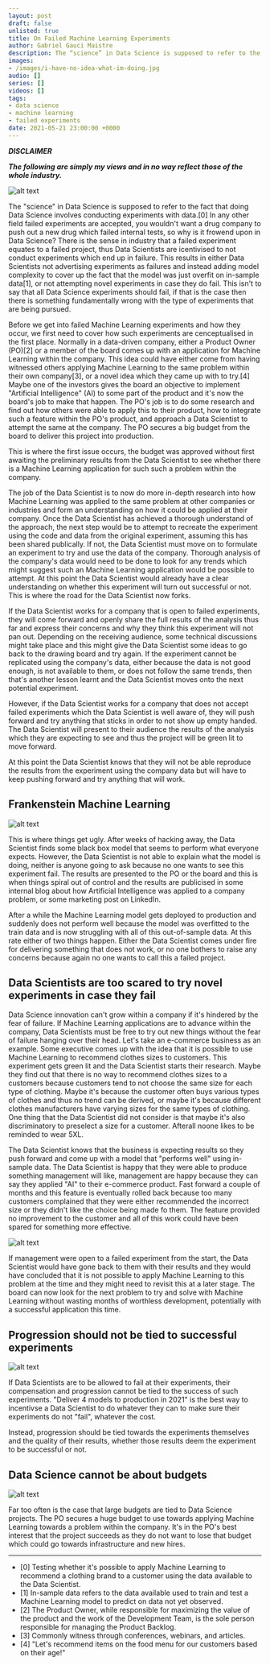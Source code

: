 ```yaml
---
layout: post
draft: false
unlisted: true
title: On Failed Machine Learning Experiments
author: Gabriel Gauci Maistre
description: The “science” in Data Science is supposed to refer to the fact that doing Data Science involves conducting experiments with data.[0] In any other field failed experiments are accepted, you wouldn’t want a drug company to push out a new drug which failed internally, so why is it frowend upon in Data Science? There is the sense in industry that a failed experiment equates to failure, thus Data Scientists are icentivised to not conduct experiments which end up in failure. This results in either Data Scientists not advertising experiments as failures and instead covering them up, or not attempting novel experiments in case they do fail. This isn’t to say that all Data Science experiments should fail, if that is the case then there is something fundamentally wrong with the type of experiments you are pursuing.
images:
- /images/i-have-no-idea-what-im-doing.jpg
audio: []
series: []
videos: []
tags:
- data science
- machine learning
- failed experiments
date: 2021-05-21 23:00:00 +0000
---
```


***DISCLAIMER***

***The following are simply my views and in no way reflect those of the whole industry.***

![alt text](/images/i-have-no-idea-what-im-doing.jpg "Logo Title Text 1")

The "science" in Data Science is supposed to refer to the fact that doing Data Science involves conducting experiments with data.[0] In any other field failed experiments are accepted, you wouldn't want a drug company to push out a new drug which failed internal tests, so why is it frowend upon in Data Science? There is the sense in industry that a failed experiment equates to a failed project, thus Data Scientists are icentivised to not conduct experiments which end up in failure. This results in either Data Scientists not advertising experiments as failures and instead adding model complexity to cover up the fact that the model was just overfit on in-sample data[1], or not attempting novel experiments in case they do fail. This isn't to say that all Data Science experiments should fail, if that is the case then there is something fundamentally wrong with the type of experiments that are being pursued.

Before we get into failed Machine Learning experiments and how they occur, we first need to cover how such experiments are cenceptualised in the first place. Normally in a data-driven company, either a Product Owner (PO)[2] or a member of the board comes up with an application for Machine Learning within the company. This idea could have either come from having witnessed others applying Machine Learning to the same problem within their own company[3], or a novel idea which they came up with to try.[4] Maybe one of the investors gives the board an objective to implement "Artificial Intelligence" (AI) to some part of the product and it's now the board's job to make that happen. The PO's job is to do some research and find out how others were able to apply this to their product, how to integrate such a feature within the PO's product, and approach a Data Scientist to attempt the same at the company. The PO secures a big budget from the board to deliver this project into production.

This is where the first issue occurs, the budget was approved without first awaiting the preliminary results from the Data Scientist to see whether there is a Machine Learning application for such such a problem within the company.

The job of the Data Scientist is to now do more in-depth research into how Machine Learning was applied to the same problem at other companies or industries and form an understanding on how it could be applied at their company. Once the Data Scientist has achieved a thorough understand of the approach, the next step would be to attempt to recreate the experiment using the code and data from the original experiment, assuming this has been shared publically. If not, the Data Scientist must move on to formulate an experiment to try and use the data of the company. Thorough analysis of the company's data would need to be done to look for any trends which might suggest such an Machine Learning application would be possible to attempt. At this point the Data Scientist would already have a clear understanding on whether this experiment will turn out successful or not. This is where the road for the Data Scientist now forks.

If the Data Scientist works for a company that is open to failed experiments, they will come forward and openly share the full results of the analysis thus far and express their concerns and why they think this experiment will not pan out. Depending on the receiving audience, some technical discussions might take place and this might give the Data Scientist some ideas to go back to the drawing board and try again. If the experiment cannot be replicated using the company's data, either because the data is not good enough, is not available to them, or does not follow the same trends, then that's another lesson learnt and the Data Scientist moves onto the next potential experiment.

However, if the Data Scientist works for a company that does not accept failed experiments which the Data Scientist is well aware of, they will push forward and try anything that sticks in order to not show up empty handed. The Data Scientist will present to their audience the results of the analysis which they are expecting to see and thus the project will be green lit to move forward.

At this point the Data Scientist knows that they will not be able reproduce the results from the experiment using the company data but will have to keep pushing forward and try anything that will work.

## Frankenstein Machine Learning

![alt text](/images/its-alive.png "Logo Title Text 1")

This is where things get ugly. After weeks of hacking away, the Data Scientist finds some black box model that seems to perform what everyone expects. However, the Data Scientist is not able to explain what the model is doing, neither is anyone going to ask because no one wants to see this experiment fail. The results are presented to the PO or the board and this is when things spiral out of control and the results are publicised in some internal blog about how Artificial Intelligence was applied to a company problem, or some marketing post on LinkedIn.

After a while the Machine Learning model gets deployed to production and suddenly does not perform well because the model was overfitted to the train data and is now struggling with all of this out-of-sample data. At this rate either of two things happen. Either the Data Scientist comes under fire for delivering something that does not work, or no one bothers to raise any concerns because again no one wants to call this a failed project.

## Data Scientists are too scared to try novel experiments in case they fail

Data Science innovation can't grow within a company if it's hindered by the fear of failure. If Machine Learning applications are to advance within the company, Data Scientists must be free to try out new things without the fear of failure hanging over their head. Let's take an e-commerce business as an example. Some executive comes up with the idea that it is possible to use Machine Learning to recommend clothes sizes to customers. This experiment gets green lit and the Data Scientist starts their research. Maybe they find out that there is no way to recommend clothes sizes to a customers because customers tend to not choose the same size for each type of clothing. Maybe it's because the customer often buys various types of clothes and thus no trend can be derived, or maybe it's because different clothes manufacturers have varying sizes for the same types of clothing. One thing that the Data Scientist did not consider is that maybe it's also discriminatory to preselect a size for a customer. Afterall noone likes to be reminded to wear 5XL.

The Data Scientist knows that the business is expecting results so they push forward and come up with a model that "performs well" using in-sample data. The Data Scientist is happy that they were able to produce something management will like, management are happy because they can say they applied "AI" to their e-commerce product. Fast forward a couple of months and this feature is eventually rolled back because too many customers complained that they were either recommended the incorrect size or they didn't like the choice being made fo them. The feature provided no improvement to the customer and all of this work could have been spared for something more effective.

![alt text](/images/data-scientist-look-away.png "Logo Title Text 1")

If management were open to a failed experiment from the start, the Data Scientist would have gone back to them with their results and they would have concluded that it is not possible to apply Machine Learning to this problem at the time and they might need to revisit this at a later stage. The board can now look for the next problem to try and solve with Machine Learning without wasting months of worthless development, potentially with a successful application this time.

## Progression should not be tied to successful experiments

![alt text](/images/denied-pay-rise.png "Logo Title Text 1")

If Data Scientists are to be allowed to fail at their experiments, their compensation and progression cannot be tied to the success of such experiments. "Deliver 4 models to production in 2021" is the best way to incentivse a Data Scientist to do whatever they can to make sure their experiments do not "fail", whatever the cost.

Instead, progression should be tied towards the experiments themselves and the quality of their results, whether those results deem the experiment to be successful or not.

## Data Science cannot be about budgets

![alt text](/images/product-owner.png "Logo Title Text 1")

Far too often is the case that large budgets are tied to Data Science projects. The PO secures a huge budget to use towards applying Machine Learning towards a problem within the company. It's in the PO's best interest that the project succeeds as they do not want to lose that budget which could go towards infrastructure and new hires.

---

* [0] Testing whether it's possible to apply Machine Learning to recommend a clothing brand to a customer using the data available to the Data Scientist.
* [1] In-sample data refers to the data available used to train and test a Machine Learning model to predict on data not yet observed.
* [2] The Product Owner, while responsible for maximizing the value of the product and the work of the Development Team, is the sole person responsible for managing the Product Backlog.
* [3] Commonly witness through conferences, webinars, and articles.
* [4] "Let's recommend items on the food menu for our customers based on their age!"